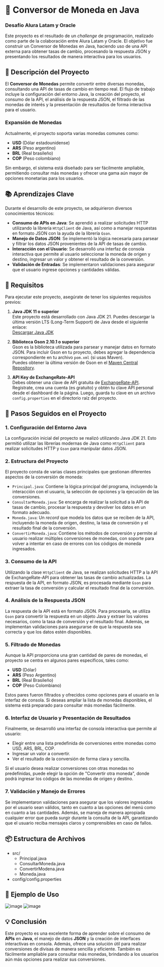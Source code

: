 # 💱 Conversor de Moneda en Java
### Desafío Alura Latam y Oracle

Este proyecto es el resultado de un *challenge* de programación, realizado como parte de la colaboración entre Alura Latam y Oracle. El objetivo fue construir un Conversor de Monedas en Java, haciendo uso de una API externa para obtener tasas de cambio, procesando la respuesta JSON y presentando los resultados de manera interactiva para los usuarios.

## 📝 Descripción del Proyecto

El **Conversor de Monedas** permite convertir entre diversas monedas, consultando una API de tasas de cambio en tiempo real. El flujo de trabajo incluye la configuración del entorno Java, la creación del proyecto, el consumo de la API, el análisis de la respuesta JSON, el filtrado de las monedas de interés y la presentación de resultados de forma interactiva para el usuario.

### Expansión de Monedas
Actualmente, el proyecto soporta varias monedas comunes como:
- **USD** (Dólar estadounidense)
- **ARS** (Peso argentino)
- **BRL** (Real brasileño)
- **COP** (Peso colombiano)

Sin embargo, el sistema está diseñado para ser fácilmente ampliable, permitiendo consultar más monedas y ofrecer una gama aún mayor de opciones monetarias para los usuarios.

## 📚 Aprendizajes Clave

Durante el desarrollo de este proyecto, se adquirieron diversos conocimientos técnicos:

- **Consumo de APIs en Java**: Se aprendió a realizar solicitudes HTTP utilizando la librería `HttpClient` de Java, así como a manejar respuestas en formato JSON con la ayuda de la librería `Gson`.
- **Manejo de Datos JSON**: Se implementó la lógica necesaria para parsear y filtrar los datos JSON provenientes de la API de tasas de cambio.
- **Interacción con el Usuario**: Se desarrolló una interfaz de consola interactiva que permite al usuario seleccionar la moneda de origen y destino, ingresar un valor y obtener el resultado de la conversión.
- **Validación de Entradas**: Se implementaron validaciones para asegurar que el usuario ingrese opciones y cantidades válidas.

## 🚀 Requisitos

Para ejecutar este proyecto, asegúrate de tener los siguientes requisitos previos:

1. **Java JDK 11 o superior**  
   Este proyecto está desarrollado con Java JDK 21. Puedes descargar la última versión LTS (Long-Term Support) de Java desde el siguiente enlace:  
   [Descargar Java JDK](https://www.oracle.com/java/technologies/javase-jdk11-downloads.html)

2. **Biblioteca Gson 2.10.1 o superior**  
   Gson es la biblioteca utilizada para parsear y manejar datos en formato JSON. Para incluir Gson en tu proyecto, debes agregar la dependencia correspondiente en tu archivo `pom.xml` (si usas Maven).  
   Puedes obtener la última versión de Gson en el [Maven Central Repository](https://mvnrepository.com/artifact/com.google.code.gson/gson).

3. **API Key de ExchangeRate-API**  
   Debes obtener una clave de API gratuita de [ExchangeRate-API](https://www.exchangerate-api.com/). Regístrate, crea una cuenta (es gratuito) y obtén tu clave API personal desde el dashboard de la página. Luego, guarda tu clave en un archivo `config.properties` en el directorio raíz del proyecto.

## 🔧 Pasos Seguidos en el Proyecto

### 1. Configuración del Entorno Java
La configuración inicial del proyecto se realizó utilizando Java JDK 21. Esto permitió utilizar las librerías modernas de Java como `HttpClient` para realizar solicitudes HTTP y `Gson` para manipular datos JSON.

### 2. Estructura del Proyecto
El proyecto consta de varias clases principales que gestionan diferentes aspectos de la conversión de moneda:
- `Principal.java`: Contiene la lógica principal del programa, incluyendo la interacción con el usuario, la selección de opciones y la ejecución de las conversiones.
- `ConsultarMoneda.java`: Se encarga de realizar la solicitud a la API de tasas de cambio, procesar la respuesta y devolver los datos en un formato adecuado.
- `Moneda.java`: Un *record* que modela los datos que se reciben de la API, incluyendo la moneda de origen, destino, la tasa de conversión y el resultado final de la conversión.
- `ConvertirMoneda.java`: Contiene los métodos de conversión y permite al usuario realizar múltiples conversiones de monedas, con soporte para volver a intentar en caso de errores con los códigos de moneda ingresados.

### 3. Consumo de la API
Utilizando la clase `HttpClient` de Java, se realizan solicitudes HTTP a la API de ExchangeRate-API para obtener las tasas de cambio actualizadas. La respuesta de la API, en formato JSON, es procesada mediante `Gson` para extraer la tasa de conversión y calcular el resultado final de la conversión.

### 4. Análisis de la Respuesta JSON
La respuesta de la API está en formato JSON. Para procesarla, se utiliza `Gson` para convertir la respuesta en un objeto Java y extraer los valores necesarios, como la tasa de conversión y el resultado final. Además, se implementan validaciones para asegurarse de que la respuesta sea correcta y que los datos estén disponibles.

### 5. Filtrado de Monedas
Aunque la API proporciona una gran cantidad de pares de monedas, el proyecto se centra en algunos pares específicos, tales como:
- **USD** (Dólar)
- **ARS** (Peso Argentino)
- **BRL** (Real Brasileño)
- **COP** (Peso Colombiano)

Estos pares fueron filtrados y ofrecidos como opciones para el usuario en la interfaz de consola. Si deseas ampliar la lista de monedas disponibles, el sistema está preparado para consultar más monedas fácilmente.

### 6. Interfaz de Usuario y Presentación de Resultados
Finalmente, se desarrolló una interfaz de consola interactiva que permite al usuario:
- Elegir entre una lista predefinida de conversiones entre monedas como USD, ARS, BRL, COP.
- Ingresar un valor a convertir.
- Ver el resultado de la conversión de forma clara y sencilla.

Si el usuario desea realizar conversiones con otras monedas no predefinidas, puede elegir la opción de "Convertir otra moneda", donde podrá ingresar los códigos de las monedas de origen y destino.

### 7. Validación y Manejo de Errores
Se implementaron validaciones para asegurar que los valores ingresados por el usuario sean válidos, tanto en cuanto a las opciones del menú como en cuanto a las cantidades. Además, se maneja de manera apropiada cualquier error que pueda surgir durante la consulta de la API, garantizando que el usuario reciba mensajes claros y comprensibles en caso de fallos.

## 📦 Estructura de Archivos
- src/
  - Principal.java
  - ConsultarMoneda.java
  - ConvertirModena.java
  - Moneda.java
- config/config.properties

## 📑 **Ejemplo de Uso**

![image](https://drive.google.com/uc?export=view&id=1JMpz4roz_gy-8BCgwLRYlou2lYUiDgXw)
![image](https://drive.google.com/uc?export=view&id=17kRMbKruBNgi8etPY2tOr8k-651DbxzM)

## 💡 **Conclusión**
Este proyecto es una excelente forma de aprender sobre el consumo de **APIs** en **Java**, el manejo de datos **JSON** y la creación de interfaces interactivas en consola. Además, ofrece una solución útil para realizar conversiones de divisas de manera sencilla y eficiente. También es fácilmente ampliable para consultar más monedas, brindando a los usuarios aún más opciones para realizar sus conversiones.
